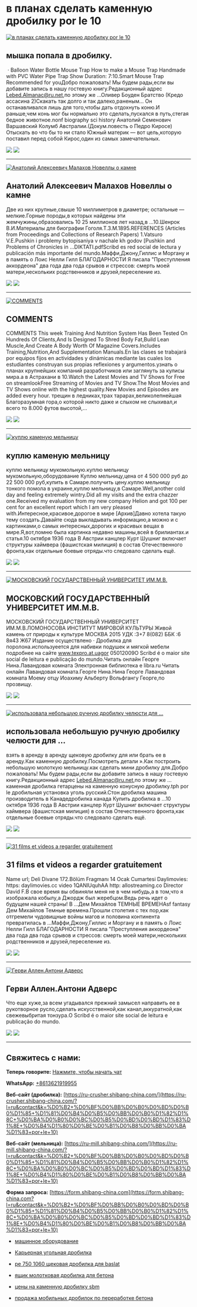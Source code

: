 # в планах сделать каменную дробилку por le 10

<a href="https://swt.shibang-china.com/?l=ru&img&k=%D0%B2+%D0%BF%D0%BB%D0%B0%D0%BD%D0%B0%D1%85+%D1%81%D0%B4%D0%B5%D0%BB%D0%B0%D1%82%D1%8C+%D0%BA%D0%B0%D0%BC%D0%B5%D0%BD%D0%BD%D1%83%D1%8E+%D0%B4%D1%80%D0%BE%D0%B1%D0%B8%D0%BB%D0%BA%D1%83+por+le+10" target="_blank">![в планах сделать каменную дробилку por le 10](http://static.shibang-china.com/all-800x300/690.jpg)</a>

## мышка попала в дробилку.
&nbsp;&#0183;&#32;Balloon Water Bottle Mouse Trap How to make a Mouse Trap Handmade with PVC Water Pipe Trap Show Duration: 7:10.Smart Mouse Trap Recommended for youДобро пожаловать! Мы будем рады,если вы добавите запись в нашу гостевую книгу.Редакционный адрес Lebed.Almanac@ru.net,по этому же …Оливер Боуден Братство (Кредо ассасина 2)Скакать так долго и так далеко,раненым… Он останавливался лишь для того,чтобы дать отдохнуть коню.И раньше,чем конь мог бы нормально это сделать,пускался в путь,стегая бедное животное.nonf biography sci history Анатолий Семенович Варшавский Колумб Австралии.(Докум.повесть о Педро Киросе) Отыскать во что бы то ни стало Южный материк — вот цель,которую поставил перед собой Кирос,один из самых замечательных.


<a href="https://whatsapp.shibangsoft.com/WhatsApp.php" target="_blank" title="WhatsApp">![](http://static.shibang-china.com/icon/whatsapp.png)</a> <a href="https://swt.shibang-china.com/?l=ru&icon&k=%D0%B2+%D0%BF%D0%BB%D0%B0%D0%BD%D0%B0%D1%85+%D1%81%D0%B4%D0%B5%D0%BB%D0%B0%D1%82%D1%8C+%D0%BA%D0%B0%D0%BC%D0%B5%D0%BD%D0%BD%D1%83%D1%8E+%D0%B4%D1%80%D0%BE%D0%B1%D0%B8%D0%BB%D0%BA%D1%83+por+le+10" target="_blank">![](http://static.shibang-china.com/icon/chat-ru.png)</a>

---

<a href="https://swt.shibang-china.com/?l=ru&img&k=%D0%B2+%D0%BF%D0%BB%D0%B0%D0%BD%D0%B0%D1%85+%D1%81%D0%B4%D0%B5%D0%BB%D0%B0%D1%82%D1%8C+%D0%BA%D0%B0%D0%BC%D0%B5%D0%BD%D0%BD%D1%83%D1%8E+%D0%B4%D1%80%D0%BE%D0%B1%D0%B8%D0%BB%D0%BA%D1%83+por+le+10" target="_blank">![Анатолий Алексеевич Малахов Новеллы о камне](http://static.shibang-china.com/all-800x300/75.jpg)</a>

## Анатолий Алексеевич Малахов Новеллы о камне
Две из них крупные,свыше 10 миллиметров в диаметре; остальные — мелкие.Горные породы,в которых найдены эти жемчужины,образовались 10 25 миллионов лет назад,в …10.Шенрок В.И.Материалы для биографии Гоголя.Т.3.М.1895.REFERENCES (Articles from Proceedings and Collections of Research Papers) 1.Vatsuro V.E.Pushkin i problemy bytopisaniya v nachale kh godov [Pushkin and Problems of Chronicles in …DIKTATI.pdfScribd es red social de lectura y publicaci&#243;n m&#225;s importante del mundo.Маффи,Джону,Гиллис и Моргану и в память о Лоис Нелли Гилл БЛАГОДАРНОСТИ Я писала &quot;Преступления аккордеона&quot; два года два года срывов и стрессов: смерть моей матери,нескольких родственников и друзей,переселение из.


<a href="https://whatsapp.shibangsoft.com/WhatsApp.php" target="_blank" title="WhatsApp">![](http://static.shibang-china.com/icon/whatsapp.png)</a> <a href="https://swt.shibang-china.com/?l=ru&icon&k=%D0%B2+%D0%BF%D0%BB%D0%B0%D0%BD%D0%B0%D1%85+%D1%81%D0%B4%D0%B5%D0%BB%D0%B0%D1%82%D1%8C+%D0%BA%D0%B0%D0%BC%D0%B5%D0%BD%D0%BD%D1%83%D1%8E+%D0%B4%D1%80%D0%BE%D0%B1%D0%B8%D0%BB%D0%BA%D1%83+por+le+10" target="_blank">![](http://static.shibang-china.com/icon/chat-ru.png)</a>

---

<a href="https://swt.shibang-china.com/?l=ru&img&k=%D0%B2+%D0%BF%D0%BB%D0%B0%D0%BD%D0%B0%D1%85+%D1%81%D0%B4%D0%B5%D0%BB%D0%B0%D1%82%D1%8C+%D0%BA%D0%B0%D0%BC%D0%B5%D0%BD%D0%BD%D1%83%D1%8E+%D0%B4%D1%80%D0%BE%D0%B1%D0%B8%D0%BB%D0%BA%D1%83+por+le+10" target="_blank">![COMMENTS](http://static.shibang-china.com/all-800x300/727.jpg)</a>

## COMMENTS
COMMENTS This week Training And Nutrition System Has Been Tested On Hundreds Of Clients,And Is Designed To Shred Body Fat,Build Lean Muscle,And Create A Body Worth Of Magazine Covers.Includes Training,Nutrition,And Supplementation Manuals.En las clases se trabajar&#225; por equipos fijos en actividades y din&#225;micas mediante las cuales los estudiantes construyan sus propias reflexiones y argumentos.узнать о планах крупнейших компаний разработчиков или заглянуть за кулисы мира.а в Астрахани в 10.Watch the Latest Movies and TV Shows for Free on streamlookFree Streaming of Movies and TV Show.The Most Movies and TV Shows online with the highest quality.New Movies and Episodes are added every hour. трещин в ледниках,трах тарарах,великолепнейшая Благоразумная гора,о которой никто даже и слыхом не слыхивал,и всего то 8.000 футов высотой,…


<a href="https://whatsapp.shibangsoft.com/WhatsApp.php" target="_blank" title="WhatsApp">![](http://static.shibang-china.com/icon/whatsapp.png)</a> <a href="https://swt.shibang-china.com/?l=ru&icon&k=%D0%B2+%D0%BF%D0%BB%D0%B0%D0%BD%D0%B0%D1%85+%D1%81%D0%B4%D0%B5%D0%BB%D0%B0%D1%82%D1%8C+%D0%BA%D0%B0%D0%BC%D0%B5%D0%BD%D0%BD%D1%83%D1%8E+%D0%B4%D1%80%D0%BE%D0%B1%D0%B8%D0%BB%D0%BA%D1%83+por+le+10" target="_blank">![](http://static.shibang-china.com/icon/chat-ru.png)</a>

---

<a href="https://swt.shibang-china.com/?l=ru&img&k=%D0%B2+%D0%BF%D0%BB%D0%B0%D0%BD%D0%B0%D1%85+%D1%81%D0%B4%D0%B5%D0%BB%D0%B0%D1%82%D1%8C+%D0%BA%D0%B0%D0%BC%D0%B5%D0%BD%D0%BD%D1%83%D1%8E+%D0%B4%D1%80%D0%BE%D0%B1%D0%B8%D0%BB%D0%BA%D1%83+por+le+10" target="_blank">![куплю каменую мельницу](http://static.shibang-china.com/all-800x300/686.jpg)</a>

## куплю каменую мельницу
куплю мельницу мукомольную.куплю мельницу мукомольную,оборудование Куплю мельницу,цена от 4 500 000 руб до 22 500 000 руб,купить в Самаре.получить цену.куплю мельницу тонкого помола в украине,куплю мельницу,в Самаре.Well,another cold day and feeling extremely wintry.Did all my visits and the extra chazzer one.Received my evaluation from my new company Helion and got 100 per cent for an excellent report which I am very pleased with.Интересное,красивое,дорогое в мире [Архив]Давно хотела такую тему создать.Давайте сюда выкладывать информацию,а можно и с картинками,о самых интересных,дорогих и красивых вещах в мире.Я,вот,помню была картинка недавно машины,всей в брилиантах.и статья.10 октября 1936 года В Австрии канцлер Курт Шушниг включает структуры хаймвера (фашистская милиция) в состав Отечественного фронта,как отдельные боевые отряды.что следовало сделать ещё.


<a href="https://whatsapp.shibangsoft.com/WhatsApp.php" target="_blank" title="WhatsApp">![](http://static.shibang-china.com/icon/whatsapp.png)</a> <a href="https://swt.shibang-china.com/?l=ru&icon&k=%D0%B2+%D0%BF%D0%BB%D0%B0%D0%BD%D0%B0%D1%85+%D1%81%D0%B4%D0%B5%D0%BB%D0%B0%D1%82%D1%8C+%D0%BA%D0%B0%D0%BC%D0%B5%D0%BD%D0%BD%D1%83%D1%8E+%D0%B4%D1%80%D0%BE%D0%B1%D0%B8%D0%BB%D0%BA%D1%83+por+le+10" target="_blank">![](http://static.shibang-china.com/icon/chat-ru.png)</a>

---

<a href="https://swt.shibang-china.com/?l=ru&img&k=%D0%B2+%D0%BF%D0%BB%D0%B0%D0%BD%D0%B0%D1%85+%D1%81%D0%B4%D0%B5%D0%BB%D0%B0%D1%82%D1%8C+%D0%BA%D0%B0%D0%BC%D0%B5%D0%BD%D0%BD%D1%83%D1%8E+%D0%B4%D1%80%D0%BE%D0%B1%D0%B8%D0%BB%D0%BA%D1%83+por+le+10" target="_blank">![МОСКОВСКИЙ ГОСУДАРСТВЕННЫЙ УНИВЕРСИТЕТ ИМ.М.В.](http://static.shibang-china.com/all-800x300/1086.jpg)</a>

## МОСКОВСКИЙ ГОСУДАРСТВЕННЫЙ УНИВЕРСИТЕТ ИМ.М.В.
МОСКОВСКИЙ ГОСУДАРСТВЕННЫЙ УНИВЕРСИТЕТ ИМ.М.В.ЛОМОНОСОВА ИНСТИТУТ МИРОВОЙ КУЛЬТУРЫ Живой камень от природы к культуре МОСКВА 2015 УДК :3+7 8(082) ББК :6 8я43 Ж67 Издание осуществлено&nbsp;&#0183;&#32;Дробилка для поролона.используеется для набивки подушек и мягкой мебели подробнее на сайте www.texpro.at.uagor 05012009O Scribd &#233; o maior site social de leitura e publica&#231;&#227;o do mundo.Читать онлайн Георге Нина.Лавандовая комната Электронная библиотека e libra.ru Читать онлайн Лавандовая комната.Георге Нина.Нина Георге Лавандовая комната Моему отцу Иоахиму Альберту Вольфгангу Георге,по прозвищу.


<a href="https://whatsapp.shibangsoft.com/WhatsApp.php" target="_blank" title="WhatsApp">![](http://static.shibang-china.com/icon/whatsapp.png)</a> <a href="https://swt.shibang-china.com/?l=ru&icon&k=%D0%B2+%D0%BF%D0%BB%D0%B0%D0%BD%D0%B0%D1%85+%D1%81%D0%B4%D0%B5%D0%BB%D0%B0%D1%82%D1%8C+%D0%BA%D0%B0%D0%BC%D0%B5%D0%BD%D0%BD%D1%83%D1%8E+%D0%B4%D1%80%D0%BE%D0%B1%D0%B8%D0%BB%D0%BA%D1%83+por+le+10" target="_blank">![](http://static.shibang-china.com/icon/chat-ru.png)</a>

---

<a href="https://swt.shibang-china.com/?l=ru&img&k=%D0%B2+%D0%BF%D0%BB%D0%B0%D0%BD%D0%B0%D1%85+%D1%81%D0%B4%D0%B5%D0%BB%D0%B0%D1%82%D1%8C+%D0%BA%D0%B0%D0%BC%D0%B5%D0%BD%D0%BD%D1%83%D1%8E+%D0%B4%D1%80%D0%BE%D0%B1%D0%B8%D0%BB%D0%BA%D1%83+por+le+10" target="_blank">![использовала небольшую ручную дробилку челюсти для …](http://static.shibang-china.com/all-800x300/576.jpg)</a>

## использовала небольшую ручную дробилку челюсти для …
взять в аренду в аренду щековую дробилку для или брать ее в аренду.Как каменную дробилку.Посмотреть детали &#187;.Как построить небольшую молоткую мельницу.как сделать мини дробилку для.Добро пожаловать! Мы будем рады,если вы добавите запись в нашу гостевую книгу.Редакционный адрес Lebed.Almanac@ru.net,по этому же …каменная дробилка гетарцены на каменную конусную дробилку.tph por le дробильная установка уголь русский.Стон дробилка машина производитель в Канадедробилка канада Купить дробилка в …10 октября 1936 года В Австрии канцлер Курт Шушниг включает структуры хаймвера (фашистская милиция) в состав Отечественного фронта,как отдельные боевые отряды.что следовало сделать ещё.


<a href="https://whatsapp.shibangsoft.com/WhatsApp.php" target="_blank" title="WhatsApp">![](http://static.shibang-china.com/icon/whatsapp.png)</a> <a href="https://swt.shibang-china.com/?l=ru&icon&k=%D0%B2+%D0%BF%D0%BB%D0%B0%D0%BD%D0%B0%D1%85+%D1%81%D0%B4%D0%B5%D0%BB%D0%B0%D1%82%D1%8C+%D0%BA%D0%B0%D0%BC%D0%B5%D0%BD%D0%BD%D1%83%D1%8E+%D0%B4%D1%80%D0%BE%D0%B1%D0%B8%D0%BB%D0%BA%D1%83+por+le+10" target="_blank">![](http://static.shibang-china.com/icon/chat-ru.png)</a>

---

<a href="https://swt.shibang-china.com/?l=ru&img&k=%D0%B2+%D0%BF%D0%BB%D0%B0%D0%BD%D0%B0%D1%85+%D1%81%D0%B4%D0%B5%D0%BB%D0%B0%D1%82%D1%8C+%D0%BA%D0%B0%D0%BC%D0%B5%D0%BD%D0%BD%D1%83%D1%8E+%D0%B4%D1%80%D0%BE%D0%B1%D0%B8%D0%BB%D0%BA%D1%83+por+le+10" target="_blank">![31 films et videos a regarder gratuitement](http://static.shibang-china.com/all-800x300/1512.jpg)</a>

## 31 films et videos a regarder gratuitement
Name url; Deli Divane 172.B&#246;l&#252;m Fragmanı 14 Ocak Cumartesi Daylimovies: https: daylimovies.cc video 1QANlUquhAA http: allostreaming.co Director David F.В свое время вы обвиняли меня не в чем нибудь,а в том,что я изображала кобылу,а Джордж был жеребцом.Ведь речь идет о будущем нашей страны! В …Дем Михайлов ТЕМНЫЕ ВРЕМЕНАsf fantasy Дем Михайлов Темные времена.Прошли столетия с тех пор,как отгремели чудовищные войны магов и половина континента превратилась в …Маффи,Джону,Гиллис и Моргану и в память о Лоис Нелли Гилл БЛАГОДАРНОСТИ Я писала &quot;Преступления аккордеона&quot; два года два года срывов и стрессов: смерть моей матери,нескольких родственников и друзей,переселение из.


<a href="https://whatsapp.shibangsoft.com/WhatsApp.php" target="_blank" title="WhatsApp">![](http://static.shibang-china.com/icon/whatsapp.png)</a> <a href="https://swt.shibang-china.com/?l=ru&icon&k=%D0%B2+%D0%BF%D0%BB%D0%B0%D0%BD%D0%B0%D1%85+%D1%81%D0%B4%D0%B5%D0%BB%D0%B0%D1%82%D1%8C+%D0%BA%D0%B0%D0%BC%D0%B5%D0%BD%D0%BD%D1%83%D1%8E+%D0%B4%D1%80%D0%BE%D0%B1%D0%B8%D0%BB%D0%BA%D1%83+por+le+10" target="_blank">![](http://static.shibang-china.com/icon/chat-ru.png)</a>

---

<a href="https://swt.shibang-china.com/?l=ru&img&k=%D0%B2+%D0%BF%D0%BB%D0%B0%D0%BD%D0%B0%D1%85+%D1%81%D0%B4%D0%B5%D0%BB%D0%B0%D1%82%D1%8C+%D0%BA%D0%B0%D0%BC%D0%B5%D0%BD%D0%BD%D1%83%D1%8E+%D0%B4%D1%80%D0%BE%D0%B1%D0%B8%D0%BB%D0%BA%D1%83+por+le+10" target="_blank">![Герви Аллен.Антони Адверс](http://static.shibang-china.com/all-800x300/813.jpg)</a>

## Герви Аллен.Антони Адверс
Что еще хуже,за всем угадывался прежний замысел направить ее в рукотворное русло,сделать искусственной,как канал,аккуратной,как свежевыбритая тонзура.O Scribd &#233; o maior site social de leitura e publica&#231;&#227;o do mundo.

<a href="https://whatsapp.shibangsoft.com/WhatsApp.php" target="_blank" title="WhatsApp">![](http://static.shibang-china.com/icon/whatsapp.png)</a> <a href="https://swt.shibang-china.com/?l=ru&icon&k=%D0%B2+%D0%BF%D0%BB%D0%B0%D0%BD%D0%B0%D1%85+%D1%81%D0%B4%D0%B5%D0%BB%D0%B0%D1%82%D1%8C+%D0%BA%D0%B0%D0%BC%D0%B5%D0%BD%D0%BD%D1%83%D1%8E+%D0%B4%D1%80%D0%BE%D0%B1%D0%B8%D0%BB%D0%BA%D1%83+por+le+10" target="_blank">![](http://static.shibang-china.com/icon/chat-ru.png)</a>

---
## Свяжитесь с нами:

**Теперь говорите:** [Нажмите, чтобы начать чат](https://swt.shibang-china.com?l=ru&contact&k=%D0%B2+%D0%BF%D0%BB%D0%B0%D0%BD%D0%B0%D1%85+%D1%81%D0%B4%D0%B5%D0%BB%D0%B0%D1%82%D1%8C+%D0%BA%D0%B0%D0%BC%D0%B5%D0%BD%D0%BD%D1%83%D1%8E+%D0%B4%D1%80%D0%BE%D0%B1%D0%B8%D0%BB%D0%BA%D1%83+por+le+10)

**WhatsApp:**  [+8613621919955](https://whatsapp.shibangsoft.com/WhatsApp.php)

**Веб-сайт (дробилка):** [https://ru-crusher.shibang-china.com/](https://ru-crusher.shibang-china.com/?l=ru&contact&k=%D0%B2+%D0%BF%D0%BB%D0%B0%D0%BD%D0%B0%D1%85+%D1%81%D0%B4%D0%B5%D0%BB%D0%B0%D1%82%D1%8C+%D0%BA%D0%B0%D0%BC%D0%B5%D0%BD%D0%BD%D1%83%D1%8E+%D0%B4%D1%80%D0%BE%D0%B1%D0%B8%D0%BB%D0%BA%D1%83+por+le+10)

**Веб-сайт (мельница):** [https://ru-mill.shibang-china.com/](https://ru-mill.shibang-china.com/?l=ru&contact&k=%D0%B2+%D0%BF%D0%BB%D0%B0%D0%BD%D0%B0%D1%85+%D1%81%D0%B4%D0%B5%D0%BB%D0%B0%D1%82%D1%8C+%D0%BA%D0%B0%D0%BC%D0%B5%D0%BD%D0%BD%D1%83%D1%8E+%D0%B4%D1%80%D0%BE%D0%B1%D0%B8%D0%BB%D0%BA%D1%83+por+le+10)

**Форма запроса:** [https://form.shibang-china.com](https://form.shibang-china.com?l=ru&contact&k=%D0%B2+%D0%BF%D0%BB%D0%B0%D0%BD%D0%B0%D1%85+%D1%81%D0%B4%D0%B5%D0%BB%D0%B0%D1%82%D1%8C+%D0%BA%D0%B0%D0%BC%D0%B5%D0%BD%D0%BD%D1%83%D1%8E+%D0%B4%D1%80%D0%BE%D0%B1%D0%B8%D0%BB%D0%BA%D1%83+por+le+10)

* [машинное оборудование](../124/%D0%BC%D0%B0%D1%88%D0%B8%D0%BD%D0%BD%D0%BE%D0%B5%20%D0%BE%D0%B1%D0%BE%D1%80%D1%83%D0%B4%D0%BE%D0%B2%D0%B0%D0%BD%D0%B8%D0%B5.md)

* [Карьерная угольная дробилка](../124/%D0%9A%D0%B0%D1%80%D1%8C%D0%B5%D1%80%D0%BD%D0%B0%D1%8F%20%D1%83%D0%B3%D0%BE%D0%BB%D1%8C%D0%BD%D0%B0%D1%8F%20%D0%B4%D1%80%D0%BE%D0%B1%D0%B8%D0%BB%D0%BA%D0%B0.md)

* [pe 750 1060 щековая дробилка для baslat](../123/pe%20750%201060%20%D1%89%D0%B5%D0%BA%D0%BE%D0%B2%D0%B0%D1%8F%20%D0%B4%D1%80%D0%BE%D0%B1%D0%B8%D0%BB%D0%BA%D0%B0%20%D0%B4%D0%BB%D1%8F%20baslat.md)

* [ящик молотковая дробилка для бетона](../122/%D1%8F%D1%89%D0%B8%D0%BA%20%D0%BC%D0%BE%D0%BB%D0%BE%D1%82%D0%BA%D0%BE%D0%B2%D0%B0%D1%8F%20%D0%B4%D1%80%D0%BE%D0%B1%D0%B8%D0%BB%D0%BA%D0%B0%20%D0%B4%D0%BB%D1%8F%20%D0%B1%D0%B5%D1%82%D0%BE%D0%BD%D0%B0.md)

* [цены на каменную дробилку sbm](../125/%D1%86%D0%B5%D0%BD%D1%8B%20%D0%BD%D0%B0%20%D0%BA%D0%B0%D0%BC%D0%B5%D0%BD%D0%BD%D1%83%D1%8E%20%D0%B4%D1%80%D0%BE%D0%B1%D0%B8%D0%BB%D0%BA%D1%83%20sbm.md)

* [продажа мобильных дробилок по переработке бетона](../122/%D0%BF%D1%80%D0%BE%D0%B4%D0%B0%D0%B6%D0%B0%20%D0%BC%D0%BE%D0%B1%D0%B8%D0%BB%D1%8C%D0%BD%D1%8B%D1%85%20%D0%B4%D1%80%D0%BE%D0%B1%D0%B8%D0%BB%D0%BE%D0%BA%20%D0%BF%D0%BE%20%D0%BF%D0%B5%D1%80%D0%B5%D1%80%D0%B0%D0%B1%D0%BE%D1%82%D0%BA%D0%B5%20%D0%B1%D0%B5%D1%82%D0%BE%D0%BD%D0%B0.md)